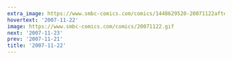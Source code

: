 ```yaml
---
extra_image: https://www.smbc-comics.com/comics/1448629520-20071122after.png
hovertext: '2007-11-22'
image: https://www.smbc-comics.com/comics/20071122.gif
next: '2007-11-23'
prev: '2007-11-21'
title: '2007-11-22'
---
```


